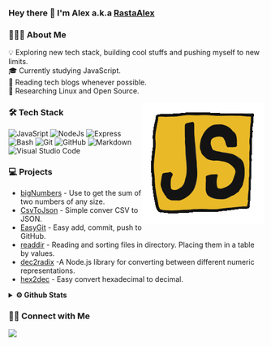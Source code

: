 ### Hey there 👋 I'm Alex a.k.a [RastaAlex](https://github.com/RastaAlex)

### 👨🏻‍💻 About Me

💡 Exploring new tech stack, building cool stuffs and pushing myself to new limits.\
🎓 Currently studying JavaScript.\
📰 Reading tech blogs whenever possible.\
🐧 Researching Linux and Open Source.

<img alt="JS" src="https://github.com/RastaAlex/RastaAlex/blob/main/JS.gif" align="right"/>

### 🛠 Tech Stack

![JavaSript](https://img.shields.io/badge/JS-Javasript-yellow)
![NodeJs](https://img.shields.io/badge/-NodeJs-green)
![Express](https://img.shields.io/badge/-Express-green)
![Bash](https://img.shields.io/badge/-Bash-05122A?style=flat&logo=linux)
![Git](https://img.shields.io/badge/-Git-05122A?style=flat&logo=git)
![GitHub](https://img.shields.io/badge/-GitHub-05122A?style=flat&logo=github)
![Markdown](https://img.shields.io/badge/-Markdown-05122A?style=flat&logo=markdown)
![Visual Studio Code](https://img.shields.io/badge/-Visual%20Studio%20Code-05122A?style=flat&logo=visual-studio-code&logoColor=007ACC)

### 💻 Projects

<ul>
  <li><a href="https://github.com/RastaAlex/bigNumbers">bigNumbers</a> - Use to get the sum of two numbers of any size.</li>
  <li><a href="https://github.com/RastaAlex/CSVtoJSON">CsvToJson</a> - Simple conver CSV to JSON.</li>
  <li><a href="https://github.com/RastaAlex/EasyGit">EasyGit</a> - Easy add, commit, push to GitHub.</li>
  <li><a href="https://github.com/RastaAlex/readdir">readdir</a> - Reading and sorting files in directory. Placing them in a table by values.</li>
  <li><a href="https://github.com/RastaAlex/dec2radix">dec2radix</a> -A Node.js library for converting between different numeric representations.</li>
  <li><a href="https://github.com/RastaAlex/hex2dec">hex2dec</a> - Easy convert hexadecimal to decimal.</li>
</ul>

<details>	
  <summary><b>⚙️ Github Stats</b></summary>
<img height="180em" src="https://github-readme-stats-eight-theta.vercel.app/api?username=RastaAlex&show_icons=true&theme=dracula&include_all_commits=true&count_private=true" />
</details>

### 🤝🏻 Connect with Me

<a href="mailto:rastaalex86@gmail.com"><img src="https://img.shields.io/badge/%40-rastaalex86%40gmail.com-red"/></a>
